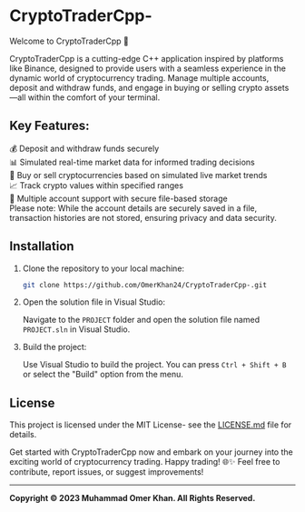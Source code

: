 # CryptoTraderCpp-

Welcome to CryptoTraderCpp 🚀

CryptoTraderCpp is a cutting-edge C++ application inspired by platforms like Binance, designed to provide users with a seamless experience in the dynamic world of cryptocurrency trading. Manage multiple accounts, deposit and withdraw funds, and engage in buying or selling crypto assets—all within the comfort of your terminal.

## Key Features:

💰 Deposit and withdraw funds securely <br>
📊 Simulated real-time market data for informed trading decisions <br>
🔄 Buy or sell cryptocurrencies based on simulated live market trends <br>
📈 Track crypto values within specified ranges <br>
📁 Multiple account support with secure file-based storage <br>
Please note: While the account details are securely saved in a file, transaction histories are not stored, ensuring privacy and data security. <br>

## Installation

1. Clone the repository to your local machine:

    ```bash
    git clone https://github.com/OmerKhan24/CryptoTraderCpp-.git

2. Open the solution file in Visual Studio:

    Navigate to the `PROJECT` folder and open the solution file named `PROJECT.sln` in Visual Studio.

3. Build the project:

    Use Visual Studio to build the project. You can press `Ctrl + Shift + B` or select the "Build" option from the menu.

## License

This project is licensed under the MIT License- see the [LICENSE.md](https://github.com/OmerKhan24/Currency-Calculator/blob/main/LICENSE.md) file for details.

Get started with CryptoTraderCpp now and embark on your journey into the exciting world of cryptocurrency trading. Happy trading! 🌐✨
Feel free to contribute, report issues, or suggest improvements!

  ---
  
**Copyright © 2023 Muhammad Omer Khan. All Rights Reserved.**
